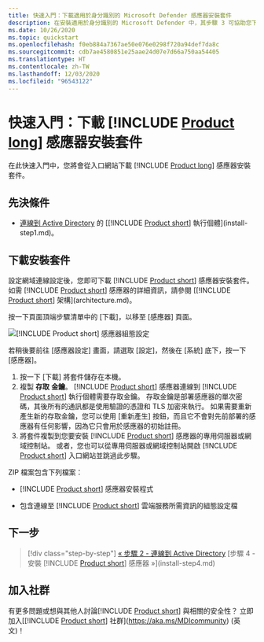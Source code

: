```yaml
---
title: 快速入門：下載適用於身分識別的 Microsoft Defender 感應器安裝套件
description: 在安裝適用於身分識別的 Microsoft Defender 中，其步驟 3 可協助您下載適用於身分識別的 Defender 感應器安裝套件。
ms.date: 10/26/2020
ms.topic: quickstart
ms.openlocfilehash: f0eb884a7367ae50e076e0298f720a94def7da8c
ms.sourcegitcommit: cdb7ae4580851e25aae24d07e7d66a750aa54405
ms.translationtype: HT
ms.contentlocale: zh-TW
ms.lasthandoff: 12/03/2020
ms.locfileid: "96543122"
---
```

# <a name="quickstart-download-the-product-long-sensor-setup-package"></a>快速入門：下載 [!INCLUDE [Product long](includes/product-long.md)] 感應器安裝套件

在此快速入門中，您將會從入口網站下載 [!INCLUDE [Product long](includes/product-long.md)] 感應器安裝套件。

## <a name="prerequisites"></a>先決條件

- [連線到 Active Directory](install-step2.md) 的 [[!INCLUDE [Product short](includes/product-short.md)] 執行個體](install-step1.md)。

## <a name="download-the-setup-package"></a>下載安裝套件

設定網域連線設定後，您即可下載 [!INCLUDE [Product short](includes/product-short.md)] 感應器安裝套件。 如需 [!INCLUDE [Product short](includes/product-short.md)] 感應器的詳細資訊，請參閱 [[!INCLUDE [Product short](includes/product-short.md)] 架構](architecture.md)。

按一下頁面頂端步驟清單中的 [下載]，以移至 [感應器] 頁面。

![[!INCLUDE [Product short](includes/product-short.md)] 感應器組態設定](media/sensor-config.png)

若稍後要前往 [感應器設定] 畫面，請選取 [設定]，然後在 [系統] 底下，按一下 [感應器]。  

1. 按一下 [下載] 將套件儲存在本機。
1. 複製 **存取** **金鑰**。 [!INCLUDE [Product short](includes/product-short.md)] 感應器連線到 [!INCLUDE [Product short](includes/product-short.md)] 執行個體需要存取金鑰。 存取金鑰是部署感應器的單次密碼，其後所有的通訊都是使用驗證的憑證和 TLS 加密來執行。 如果需要重新產生新的存取金鑰，您可以使用 [重新產生] 按鈕，而且它不會對先前部署的感應器有任何影響，因為它只會用於感應器的初始註冊。
1. 將套件複製到您要安裝 [!INCLUDE [Product short](includes/product-short.md)] 感應器的專用伺服器或網域控制站。 或者，您也可以從專用伺服器或網域控制站開啟 [!INCLUDE [Product short](includes/product-short.md)] 入口網站並跳過此步驟。

ZIP 檔案包含下列檔案：

- [!INCLUDE [Product short](includes/product-short.md)] 感應器安裝程式

- 包含連線至 [!INCLUDE [Product short](includes/product-short.md)] 雲端服務所需資訊的組態設定檔

## <a name="next-steps"></a>下一步

> [!div class="step-by-step"]
> [« 步驟 2 - 連線到 Active Directory](install-step2.md)
> [步驟 4 - 安裝 [!INCLUDE [Product short](includes/product-short.md)] 感應器 »](install-step4.md)

## <a name="join-the-community"></a>加入社群

有更多問題或想與其他人討論[!INCLUDE [Product short](includes/product-short.md)] 與相關的安全性？ 立即加入[[!INCLUDE [Product short](includes/product-short.md)] 社群](https://aka.ms/MDIcommunity) \(英文\)！
